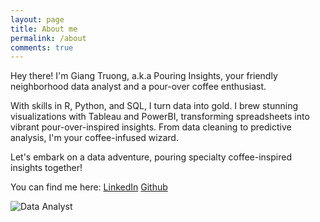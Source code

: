 ```yaml
---
layout: page
title: About me
permalink: /about
comments: true
---
```


<div class="row justify-content-between">
<div class="col-md-8 pr-5">

<p>Hey there! I'm Giang Truong, a.k.a Pouring Insights, your friendly neighborhood data analyst and a pour-over coffee enthusiast.<p>
  
  <p>With skills in R, Python, and SQL, I turn data into gold. I brew stunning visualizations with Tableau and PowerBI, transforming spreadsheets into vibrant pour-over-inspired insights. From data cleaning to predictive analysis, I'm your coffee-infused wizard.<p> 
  
  <p>Let's embark on a data adventure, pouring specialty coffee-inspired insights together!<p>
  
 <p> You can find me here: <a href="https://www.linkedin.com/in/giangtruong2903/">LinkedIn</a> <a href="https://github.com/PouringInsights">Github</a>

  
  </p>
  
<p class="mb-5"><img class="shadow-lg" src="{{site.baseurl}}/assets/images/data-analyst-colleagues-in-office.jpeg" alt="Data Analyst" /></p>


